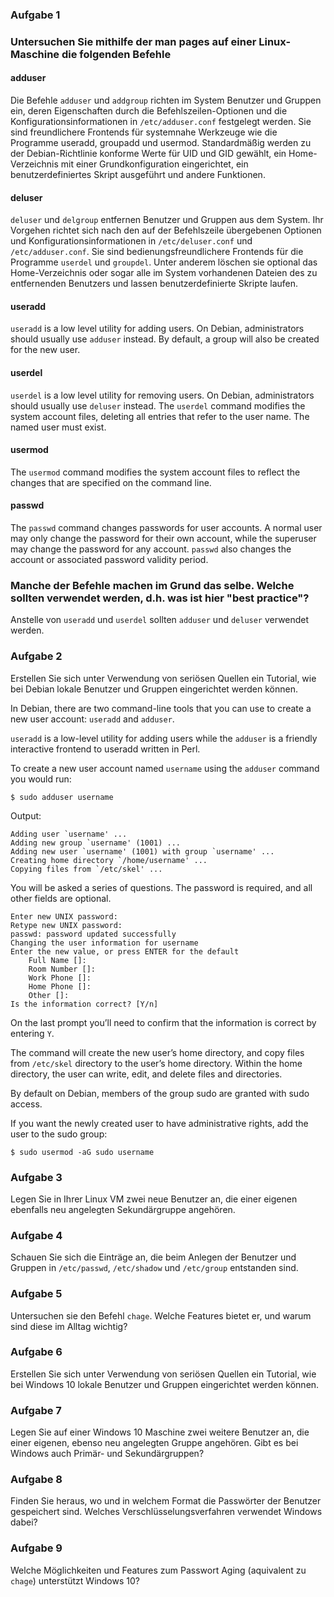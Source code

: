 ### Aufgabe 1

### Untersuchen Sie mithilfe der man pages auf einer Linux-Maschine die folgenden Befehle

#### adduser

Die Befehle `adduser` und `addgroup` richten im System Benutzer und Gruppen ein, deren Eigenschaften durch die Befehlszeilen-Optionen und die Konfigurationsinformationen in `/etc/adduser.conf` festgelegt werden. Sie sind freundlichere Frontends für systemnahe  Werkzeuge  wie die Programme useradd, groupadd und usermod. Standardmäßig werden zu der Debian-Richtlinie konforme Werte für UID und GID gewählt, ein Home-Verzeichnis mit einer Grundkonfiguration eingerichtet, ein benutzerdefiniertes Skript ausgeführt und andere Funktionen.

#### deluser

`deluser` und `delgroup` entfernen Benutzer und Gruppen aus dem System. Ihr Vorgehen richtet sich nach den auf der Befehlszeile übergebenen Optionen und Konfigurationsinformationen in `/etc/deluser.conf` und `/etc/adduser.conf`. Sie sind bedienungsfreundlichere Frontends für die Programme `userdel` und `groupdel`. Unter anderem löschen sie optional das Home-Verzeichnis oder sogar alle im System vorhandenen Dateien des zu entfernenden Benutzers und lassen benutzerdefinierte Skripte laufen.

#### useradd

`useradd` is a low level utility for adding users. On Debian, administrators should usually use `adduser` instead. By default, a group will also be created for the new user.

#### userdel

`userdel` is a low level utility for removing users. On Debian, administrators should usually use `deluser` instead.
The `userdel` command modifies the system account files, deleting all entries that refer to the user name. The named user must exist.

#### usermod

The `usermod` command modifies the system account files to reflect the changes that are specified on the command line.

#### passwd

The `passwd` command changes passwords for user accounts. A normal user may only change the password for their own account, while the superuser may change the password for any account. `passwd` also changes the account or associated password validity period.

### Manche der Befehle machen im Grund das selbe. Welche sollten verwendet werden, d.h. was ist hier "best practice"?

Anstelle von `useradd` und `userdel` sollten `adduser` und `deluser` verwendet werden.

### Aufgabe 2

Erstellen Sie sich unter Verwendung von seriösen Quellen ein Tutorial, wie bei Debian lokale Benutzer und Gruppen eingerichtet werden können.

In Debian, there are two command-line tools that you can use to create a new user account: `useradd` and `adduser`.

`useradd` is a low-level utility for adding users while the `adduser` is a friendly interactive frontend to useradd written in Perl.

To create a new user account named `username` using the `adduser` command you would run:

```
$ sudo adduser username
```


Output:

```
Adding user `username' ...
Adding new group `username' (1001) ...
Adding new user `username' (1001) with group `username' ...
Creating home directory `/home/username' ...
Copying files from `/etc/skel' ...
```

You will be asked a series of questions. The password is required, and all other fields are optional.

```
Enter new UNIX password: 
Retype new UNIX password: 
passwd: password updated successfully
Changing the user information for username
Enter the new value, or press ENTER for the default
	Full Name []: 
	Room Number []: 
	Work Phone []: 
	Home Phone []: 
	Other []: 
Is the information correct? [Y/n]
```

On the last prompt you’ll need to confirm that the information is correct by entering `Y`.

The command will create the new user’s home directory, and copy files from `/etc/skel` directory to the user’s home directory. Within the home directory, the user can write, edit, and delete files and directories.

By default on Debian, members of the group sudo are granted with sudo access.

If you want the newly created user to have administrative rights, add the user to the sudo group:

```
$ sudo usermod -aG sudo username
```

### Aufgabe 3

Legen Sie in Ihrer Linux VM zwei neue Benutzer an, die einer eigenen ebenfalls neu angelegten Sekundärgruppe angehören.

### Aufgabe 4

Schauen Sie sich die Einträge an, die beim Anlegen der Benutzer und Gruppen in `/etc/passwd`, `/etc/shadow` und `/etc/group` entstanden sind.

### Aufgabe 5

Untersuchen sie den Befehl `chage`. Welche Features bietet er, und warum sind diese im Alltag wichtig?

### Aufgabe 6

Erstellen Sie sich unter Verwendung von seriösen Quellen ein Tutorial, wie bei Windows 10 lokale Benutzer und Gruppen eingerichtet werden können.

### Aufgabe 7

Legen Sie auf einer Windows 10 Maschine zwei weitere Benutzer an, die einer eigenen, ebenso neu angelegten Gruppe angehören. Gibt es bei Windows auch Primär- und Sekundärgruppen?

### Aufgabe 8

Finden Sie heraus, wo und in welchem Format die Passwörter der Benutzer gespeichert sind. Welches Verschlüsselungsverfahren verwendet Windows dabei?

### Aufgabe 9

Welche Möglichkeiten und Features zum Passwort Aging (aquivalent zu `chage`) unterstützt Windows 10?